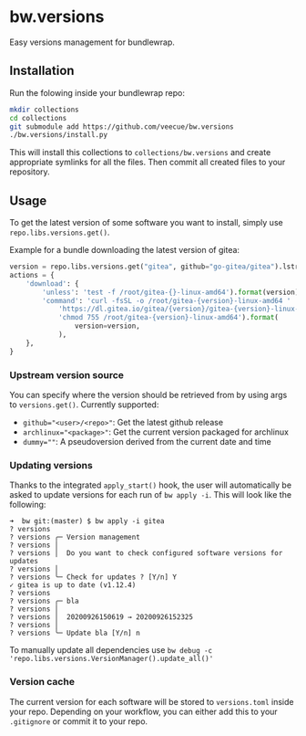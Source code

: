 # bw.versions
Easy versions management for bundlewrap.

## Installation
Run the folowing inside your bundlewrap repo:
```bash
mkdir collections
cd collections
git submodule add https://github.com/veecue/bw.versions
./bw.versions/install.py
```
This will install this collections to `collections/bw.versions` and create appropriate symlinks for all the files.
Then commit all created files to your repository.

## Usage
To get the latest version of some software you want to install, simply use `repo.libs.versions.get()`.

Example for a bundle downloading the latest version of gitea:
```python
version = repo.libs.versions.get("gitea", github="go-gitea/gitea").lstrip("v")
actions = {
    'download': {
        'unless': 'test -f /root/gitea-{}-linux-amd64').format(version),
        'command': 'curl -fsSL -o /root/gitea-{version}-linux-amd64 '
            'https://dl.gitea.io/gitea/{version}/gitea-{version}-linux-amd64;'
            'chmod 755 /root/gitea-{version}-linux-amd64').format(
                version=version,
            ),
    },
}
```

### Upstream version source
You can specify where the version should be retrieved from by using args to `versions.get()`. Currently supported:
 - `github="<user>/<repo>"`: Get the latest github release
 - `archlinux="<package>"`: Get the current version packaged for archlinux
 - `dummy=""`: A pseudoversion derived from the current date and time

### Updating versions
Thanks to the integrated `apply_start()` hook, the user will automatically be asked to update versions for each run of
`bw apply -i`. This will look like the following:
```
➜  bw git:(master) $ bw apply -i gitea
? versions
? versions ╭─ Version management
? versions │
? versions │  Do you want to check configured software versions for updates
? versions │
? versions ╰─ Check for updates ? [Y/n] Y
✓ gitea is up to date (v1.12.4)
? versions
? versions ╭─ bla
? versions │
? versions │  20200926150619 → 20200926152325
? versions │
? versions ╰─ Update bla [Y/n] n
```

To manually update all dependencies use `bw debug -c 'repo.libs.versions.VersionManager().update_all()'`

### Version cache
The current version for each software will be stored to `versions.toml` inside your repo. Depending on your workflow,
you can either add this to your `.gitignore` or commit it to your repo.
